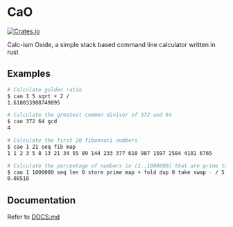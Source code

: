 # CaO
[![Crates.io](https://img.shields.io/crates/v/calcium-oxide)](https://crates.io/crates/calcium-oxide)

Calc-ium Oxide, a simple stack based command line calculator written in rust

## Examples
```sh
# Calculate golden ratio
$ cao 1 5 sqrt + 2 /
1.618033988749895

# Calculate the greatest common divisor of 372 and 64
$ cao 372 64 gcd
4

# Calculate the first 20 fibonnaci numbers
$ cao 1 21 seq fib map
1 1 2 3 5 8 13 21 34 55 89 144 233 377 610 987 1597 2584 4181 6765

# Calculate the percentage of numbers in (1..1000000] that are prime to 5 decimal places
$ cao 1 1000000 seq len 0 store prime map + fold dup 0 take swap - / 5 dp
0.08518
```

## Documentation

Refer to [DOCS.md](https://github.com/Vonr/cao/blob/master/DOCS.md)
